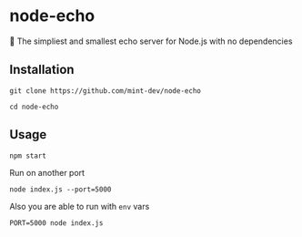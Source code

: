 # node-echo
📣 The simpliest and smallest echo server for Node.js with no dependencies

## Installation

```text
git clone https://github.com/mint-dev/node-echo

cd node-echo
```

## Usage

```text
npm start
```

Run on another port

```text
node index.js --port=5000
```

Also you are able to run with ``env`` vars

```text
PORT=5000 node index.js
```
